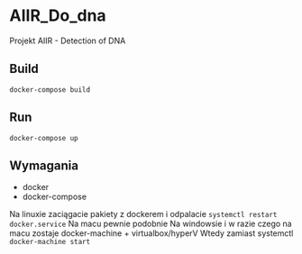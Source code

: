 # AIIR_Do_dna
Projekt AIIR - Detection of DNA

## Build

`docker-compose build`

## Run 

`docker-compose up`


## Wymagania

- docker
- docker-compose

Na linuxie zaciągacie pakiety z dockerem i odpalacie `systemctl restart docker.service`
Na macu pewnie podobnie
Na windowsie i w razie czego na macu zostaje docker-machine + virtualbox/hyperV
Wtedy zamiast systemctl `docker-machine start`
